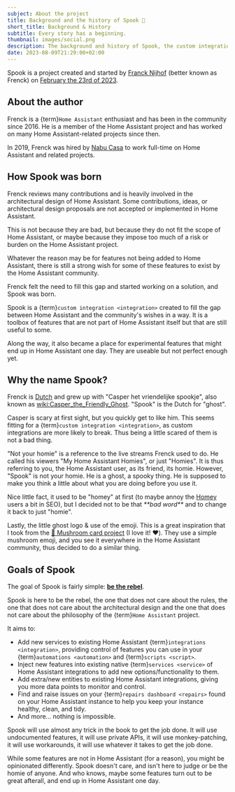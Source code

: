 ```yaml
---
subject: About the project
title: Background and the history of Spook 👻
short_title: Background & History
subtitle: Every story has a beginning.
thumbnail: images/social.png
description: The background and history of Spook, the custom integration that provides a scary powerful toolbox for Home Assistant.
date: 2023-08-09T21:29:00+02:00
---
```


Spook is a project created and started by [Franck Nijhof](https://github.com/frenck) (better known as Frenck) on [February the 23rd of 2023](https://github.com/frenck/spook/commit/67803faf19bca7c8543e0865e1dba58755315652).

## About the author

Frenck is a {term}`Home Assistant` enthusiast and has been in the community since 2016. He is a member of the Home Assistant project and has worked on many Home Assistant-related projects since then.

In 2019, Frenck was hired by [Nabu Casa](https://www.nabucasa.com) to work full-time on Home Assistant and related projects.

## How Spook was born

Frenck reviews many contributions and is heavily involved in the architectural design of Home Assistant. Some contributions, ideas, or architectural design proposals are not accepted or implemented in Home Assistant.

This is not because they are bad, but because they do not fit the scope of Home Assistant, or maybe because they impose too much of a risk or burden on the Home Assistant project.

Whatever the reason may be for features not being added to Home Assistant, there is still a strong wish for some of these features to exist by the Home Assistant community.

Frenck felt the need to fill this gap and started working on a solution, and Spook was born.

Spook is a {term}`custom integration <integration>` created to fill the gap between Home Assistant and the community's wishes in a way. It is a toolbox of features that are not part of Home Assistant itself but that are still useful to some.

Along the way, it also became a place for experimental features that might end up in Home Assistant one day. They are useable but not perfect enough yet.

## Why the name Spook?

Frenck is [Dutch](wiki:The_Netherlands) and grew up with "Casper het vriendelijke spookje", also known as <wiki:Casper_the_Friendly_Ghost>. "Spook" is the Dutch for "ghost".

Casper is scary at first sight, but you quickly get to like him. This seems fitting for a {term}`custom integration <integration>`, as custom integrations are more likely to break. Thus being a little scared of them is not a bad thing.

"Not your homie" is a reference to the live streams Frenck used to do. He called his viewers "My Home Assistant Homies", or just "Homies". It is thus referring to you, the Home Assistant user, as its friend, its homie. However, "Spook" is not your homie. He is a ghost, a spooky thing. He is supposed to make you think a little about what you are doing before you use it.

Nice little fact, it used to be "homey" at first (to maybe annoy the [Homey](https://homey.app) users a bit in SEO), but I decided not to be that _\*\*bad word\*\*_ and to change it back to just "homie".

Lastly, the little ghost logo & use of the emoji. This is a great inspiration that I took from the [🍄&nbsp;Mushroom&nbsp;card&nbsp;project](https://github.com/piitaya/lovelace-mushroom) (I love it! ❤️). They use a simple mushroom emoji, and you see it everywhere in the Home Assistant community, thus decided to do a similar thing.

## Goals of Spook

The goal of Spook is fairly simple: [**be the rebel**](wiki:rebel).

Spook is here to be the rebel, the one that does not care about the rules, the one that does not care about the architectural design and the one that does not care about the philosophy of the {term}`Home Assistant` project.

It aims to:

- Add new services to existing Home Assistant {term}`integrations <integration>`, providing control of features you can use in your {term}`automations <automation>` and {term}`scripts <script>`.
- Inject new features into existing native {term}`services <service>` of Home Assistant integrations to add new options/functionality to them.
- Add extra/new entities to existing Home Assistant integrations, giving you more data points to monitor and control.
- Find and raise issues on your {term}`repairs dashboard <repairs>` found on your Home Assistant instance to help you keep your instance healthy, clean, and tidy.
- And more... nothing is impossible.

Spook will use almost any trick in the book to get the job done. It will use undocumented features, it will use private APIs, it will use monkey-patching, it will use workarounds, it will use whatever it takes to get the job done.

While some features are not in Home Assistant (for a reason), you might be opinionated differently. Spook doesn't care, and isn't here to judge or be the homie of anyone. And who knows, maybe some features turn out to be great afterall, and end up in Home Assistant one day.
